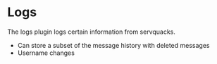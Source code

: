 # Logs

The logs plugin logs certain information from servquacks.


 - Can store a subset of the message history with deleted messages
 - Username changes
